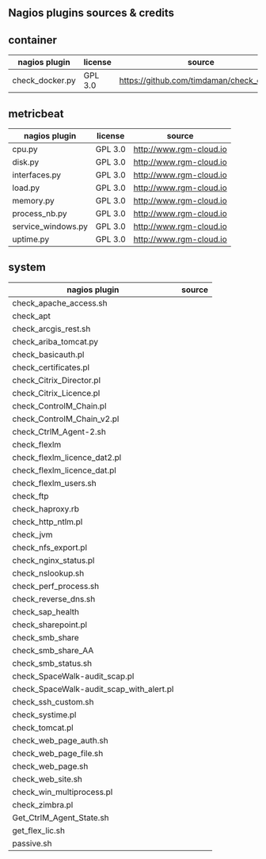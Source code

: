 Nagios plugins sources & credits
--------------------------------

container
---------

| nagios plugin   | license | source                                   |
|-----------------|---------|------------------------------------------|
| check_docker.py | GPL 3.0 | https://github.com/timdaman/check_docker |


metricbeat
----------

| nagios plugin      | license | source                  |
|--------------------|---------|-------------------------|
| cpu.py             | GPL 3.0 | http://www.rgm-cloud.io |
| disk.py            | GPL 3.0 | http://www.rgm-cloud.io |
| interfaces.py      | GPL 3.0 | http://www.rgm-cloud.io |
| load.py            | GPL 3.0 | http://www.rgm-cloud.io |
| memory.py          | GPL 3.0 | http://www.rgm-cloud.io |
| process_nb.py      | GPL 3.0 | http://www.rgm-cloud.io |
| service_windows.py | GPL 3.0 | http://www.rgm-cloud.io |
| uptime.py          | GPL 3.0 | http://www.rgm-cloud.io |


system
------

| nagios plugin                            | source                                   |
|------------------------------------------|------------------------------------------|
| check_apache_access.sh                   |  |
| check_apt                                |  |
| check_arcgis_rest.sh                     |  |
| check_ariba_tomcat.py                    |  |
| check_basicauth.pl                       |  |
| check_certificates.pl                    |  |
| check_Citrix_Director.pl                 |  |
| check_Citrix_Licence.pl                  |  |
| check_ControlM_Chain.pl                  |  |
| check_ControlM_Chain_v2.pl               |  |
| check_CtrlM_Agent-2.sh                   |  |
| check_flexlm                             |  |
| check_flexlm_licence_dat2.pl             |  |
| check_flexlm_licence_dat.pl              |  |
| check_flexlm_users.sh                    |  |
| check_ftp                                |  |
| check_haproxy.rb                         |  |
| check_http_ntlm.pl                       |  |
| check_jvm                                |  |
| check_nfs_export.pl                      |  |
| check_nginx_status.pl                    |  |
| check_nslookup.sh                        |  |
| check_perf_process.sh                    |  |
| check_reverse_dns.sh                     |  |
| check_sap_health                         |  |
| check_sharepoint.pl                      |  |
| check_smb_share                          |  |
| check_smb_share_AA                       |  |
| check_smb_status.sh                      |  |
| check_SpaceWalk-audit_scap.pl            |  |
| check_SpaceWalk-audit_scap_with_alert.pl |  |
| check_ssh_custom.sh                      |  |
| check_systime.pl                         |  |
| check_tomcat.pl                          |  |
| check_web_page_auth.sh                   |  |
| check_web_page_file.sh                   |  |
| check_web_page.sh                        |  |
| check_web_site.sh                        |  |
| check_win_multiprocess.pl                |  |
| check_zimbra.pl                          |  |
| Get_CtrlM_Agent_State.sh                 |  |
| get_flex_lic.sh                          |  |
| passive.sh                               |  |
